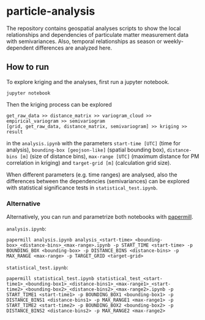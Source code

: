 # particle-analysis
The repository contains geospatial analyses scripts to show the local relationships and dependencies of particulate matter measurement
data with semivariances. 
Also, temporal relationships as season or weekly-dependent differences are analyzed here.

## How to run

To explore kriging and the analyses, first run a jupyter notebook.

```
jupyter notebook
```

Then the kriging process can be explored

```
get_raw_data >> distance_matrix >> variogram_cloud >> empirical_variogram >> semivariogram
[grid, get_raw_data, distance_matrix, semivariogram] >> kriging >> result
```

in the `analysis.ipynb` with the parameters `start-time [UTC]` (time for analysis), `bounding-box [geojson-like]` (spatial bounding box), `distance-bins [m]` (size of distance bins), `max-range [UTC]` (maximum distance for PM correlation in kriging) and `target-grid [m]` (calculation grid size). 

When different parameters (e.g. time ranges) are analysed, also the differences between the dependencies (semivariances) can be explored with statistical significance tests in `statistical_test.ipynb`.

### Alternative

Alternatively, you can run and parametrize both notebooks with [papermill](https://github.com/nteract/papermill).

`analysis.ipynb`:

```
papermill analysis.ipynb analysis_<start-time>_<bounding-box>_<distance-bins>_<max-range>.ipynb -p START_TIME <start-time> -p BOUNDING_BOX <bounding-box> -p DISTANCE_BINS <distance-bins> -p MAX_RANGE <max-range> -p TARGET_GRID <target-grid>
```

`statistical_test.ipynb`:

```
papermill statistical_test.ipynb statistical_test_<start-time1>_<bounding-box1>_<distance-bins1>_<max-range1>_<start-time2>_<bounding-box2>_<distance-bins2>_<max-range2>.ipynb -p START_TIME1 <start-time1> -p BOUNDING_BOX1 <bounding-box1> -p DISTANCE_BINS1 <distance-bins1> -p MAX_RANGE1 <max-range1> -p START_TIME2 <start-time2> -p BOUNDING_BOX2 <bounding-box2> -p DISTANCE_BINS2 <distance-bins2> -p MAX_RANGE2 <max-range2>
```
